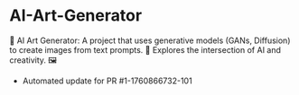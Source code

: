 # AI-Art-Generator
🎨 AI Art Generator: A project that uses generative models (GANs, Diffusion) to create images from text prompts. 🤖 Explores the intersection of AI and creativity. 🖼️


- Automated update for PR #1-1760866732-101